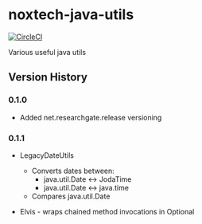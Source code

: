 # noxtech-java-utils

[![CircleCI](https://circleci.com/gh/matthewh86/noxtech-java-utils.svg?style=svg)](https://circleci.com/gh/matthewh86/noxtech-java-utils)

Various useful java utils

## Version History

### 0.1.0
* Added net.researchgate.release versioning

### 0.1.1
* LegacyDateUtils
  * Converts dates between:
    - java.util.Date <-> JodaTime
    - java.util.Date <-> java.time
  * Compares java.util.Date

* Elvis - wraps chained method invocations in Optional